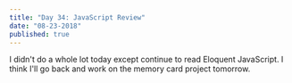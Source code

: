```yaml
---
title: "Day 34: JavaScript Review"
date: "08-23-2018"
published: true
---
```

I didn't do a whole lot today except continue to read Eloquent JavaScript. I think I'll go back and work on the memory card project tomorrow.
